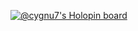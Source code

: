 <!-- ## Github Performance Overall -->

<!-- ![github stats](https://github-readme-stats.vercel.app/api?username=cygnu7&show_icons=true) -->

[![@cygnu7's Holopin board](https://holopin.io/api/user/board?user=cygnu7)](https://holopin.io/@cygnu7)
